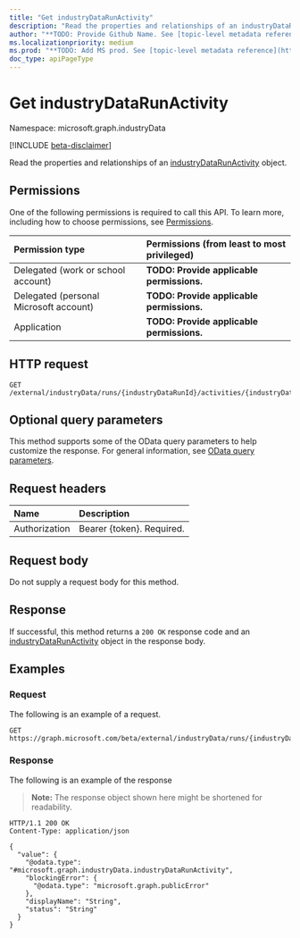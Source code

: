 ```yaml
---
title: "Get industryDataRunActivity"
description: "Read the properties and relationships of an industryDataRunActivity object."
author: "**TODO: Provide Github Name. See [topic-level metadata reference](https://aka.ms/msgo?pagePath=API/Document/Guidelines/Metadata)**"
ms.localizationpriority: medium
ms.prod: "**TODO: Add MS prod. See [topic-level metadata reference](https://aka.ms/msgo?pagePath=API/Document/Guidelines/Metadata)**"
doc_type: apiPageType
---
```


# Get industryDataRunActivity
Namespace: microsoft.graph.industryData

[!INCLUDE [beta-disclaimer](../../includes/beta-disclaimer.md)]

Read the properties and relationships of an [industryDataRunActivity](../resources/industrydata-industrydatarunactivity.md) object.

## Permissions
One of the following permissions is required to call this API. To learn more, including how to choose permissions, see [Permissions](/graph/permissions-reference).

|Permission type|Permissions (from least to most privileged)|
|:---|:---|
|Delegated (work or school account)|**TODO: Provide applicable permissions.**|
|Delegated (personal Microsoft account)|**TODO: Provide applicable permissions.**|
|Application|**TODO: Provide applicable permissions.**|

## HTTP request

<!-- {
  "blockType": "ignored"
}
-->
``` http
GET /external/industryData/runs/{industryDataRunId}/activities/{industryDataRunActivityId}
```

## Optional query parameters
This method supports some of the OData query parameters to help customize the response. For general information, see [OData query parameters](/graph/query-parameters).

## Request headers
|Name|Description|
|:---|:---|
|Authorization|Bearer {token}. Required.|

## Request body
Do not supply a request body for this method.

## Response

If successful, this method returns a `200 OK` response code and an [industryDataRunActivity](../resources/industrydata-industrydatarunactivity.md) object in the response body.

## Examples

### Request
The following is an example of a request.
<!-- {
  "blockType": "request",
  "name": "get_industrydatarunactivity"
}
-->
``` http
GET https://graph.microsoft.com/beta/external/industryData/runs/{industryDataRunId}/activities/{industryDataRunActivityId}
```


### Response
The following is an example of the response
>**Note:** The response object shown here might be shortened for readability.
<!-- {
  "blockType": "response",
  "truncated": true,
  "@odata.type": "microsoft.graph.industryData.industryDataRunActivity"
}
-->
``` http
HTTP/1.1 200 OK
Content-Type: application/json

{
  "value": {
    "@odata.type": "#microsoft.graph.industryData.industryDataRunActivity",
    "blockingError": {
      "@odata.type": "microsoft.graph.publicError"
    },
    "displayName": "String",
    "status": "String"
  }
}
```

